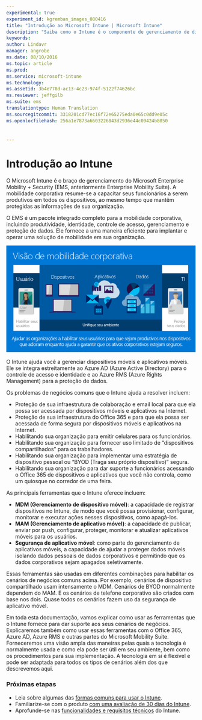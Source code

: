 ```yaml
---
experimental: true
experiment_id: kgremban_images_080416
title: "Introdução ao Microsoft Intune | Microsoft Intune"
description: "Saiba como o Intune é o componente de gerenciamento de dispositivo móvel da solução Enterprise Mobility + Security."
keywords: 
author: Lindavr
manager: angrobe
ms.date: 08/10/2016
ms.topic: article
ms.prod: 
ms.service: microsoft-intune
ms.technology: 
ms.assetid: 3b4e778d-ac13-4c23-974f-5122f74626bc
ms.reviewer: jeffgilb
ms.suite: ems
translationtype: Human Translation
ms.sourcegitcommit: 3318201cd77ec16f72e65275eda0e65c0dd9e05c
ms.openlocfilehash: 256a1e7873a6603226843d2936e44c09424b8050


---
```


# Introdução ao Intune
O Microsoft Intune é o braço de gerenciamento do Microsoft Enterprise Mobility + Security (EMS, anteriormente Enterprise Mobility Suite). A mobilidade corporativa resume-se a capacitar seus funcionários a serem produtivos em todos os dispositivos, ao mesmo tempo que mantêm protegidas as informações de sua organização.  

O EMS é um pacote integrado completo para a mobilidade corporativa, incluindo produtividade, identidade, controle de acesso, gerenciamento e proteção de dados. Ele fornece a uma maneira eficiente para implantar e operar uma solução de mobilidade em sua organização.  

![Imagem da visão de mobilidade corporativa](..\media\em-vision.png)

O Intune ajuda você a gerenciar dispositivos móveis e aplicativos móveis. Ele se integra estreitamente ao Azure AD (Azure Active Directory) para o controle de acesso e identidade e ao Azure RMS (Azure Rights Management) para a proteção de dados.  

Os problemas de negócios comuns que o Intune ajuda a resolver incluem:

* Proteção de sua infraestrutura de colaboração e email local para que ela possa ser acessada por dispositivos móveis e aplicativos na Internet.
* Proteção de sua infraestrutura do Office 365 e para que ela possa ser acessada de forma segura por dispositivos móveis e aplicativos na Internet.
* Habilitando sua organização para emitir celulares para os funcionários.
* Habilitando sua organização para fornecer uso limitado de “dispositivos compartilhados” para os trabalhadores.
* Habilitando sua organização para implementar uma estratégia de dispositivo pessoal ou “BYOD (Traga seu próprio dispositivo)” segura.
* Habilitando sua organização para dar suporte a funcionários acessando o Office 365 de dispositivos e aplicativos que você não controla, como um quiosque no corredor de uma feira.

As principais ferramentas que o Intune oferece incluem:
* **MDM (Gerenciamento de dispositivo móvel)**: a capacidade de registrar dispositivos no Intune, de modo que você possa provisionar, configurar, monitorar e executar ações nesses dispositivos, como apagá-los.
* **MAM (Gerenciamento de aplicativo móvel)**: a capacidade de publicar, enviar por push, configurar, proteger, monitorar e atualizar aplicativos móveis para os usuários.
* **Segurança de aplicativo móvel**: como parte do gerenciamento de aplicativos móveis, a capacidade de ajudar a proteger dados móveis isolando dados pessoais de dados corporativos e permitindo que os dados corporativos sejam apagados seletivamente.

Essas ferramentas são usadas em diferentes combinações para habilitar os cenários de negócios comuns acima. Por exemplo, cenários de dispositivo compartilhado usam intensamente o MDM. Cenários de BYOD normalmente dependem do MAM. E os cenários de telefone corporativo são criados com base nos dois. Quase todos os cenários fazem uso da segurança de aplicativo móvel.

Em toda esta documentação, vamos explicar como usar as ferramentas que o Intune fornece para dar suporte aos seus cenários de negócios.  Explicaremos também como usar essas ferramentas com o Office 365, Azure AD, Azure RMS e outras partes do Microsoft Mobility Suite. Forneceremos uma visão ampla das maneiras pelas quais a tecnologia é normalmente usada e como ela pode ser útil em seu ambiente, bem como os procedimentos para sua implementação. A tecnologia em si é flexível e pode ser adaptada para todos os tipos de cenários além dos que descrevemos aqui.

### Próximas etapas
* Leia sobre algumas das [formas comuns para usar o Intune](common-ways-to-use-intune.md).
* Familiarize-se com o produto [com uma avaliação de 30 dias do Intune](get-started-with-a-30-day-trial-of-microsoft-intune.md).
* Aprofunde-se nas [funcionalidades e requisitos técnicos](/intune/get-started/what-to-know-before-you-start-microsoft-intune) do Intune.



<!--HONumber=Oct16_HO2-->


